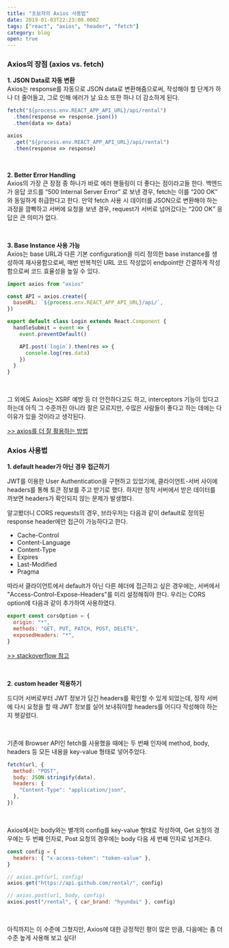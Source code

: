 ```yaml
---
title: "초보자의 Axios 사용법"
date: 2019-01-03T22:23:00.000Z
tags: ["react", "axios", "header", "fetch"]
category: blog
open: true
---
```


### Axios의 장점 (axios vs. fetch)

**1. JSON Data로 자동 변환**  
Axios는 response를 자동으로 JSON data로 변환해줌으로써, 작성해야 할 단계가 하나 더 줄어들고, 그로 인해 에러가 날 요소 또한 하나 더 감소하게 된다.

```javascript
fetch("${process.env.REACT_APP_API_URL}/api/rental")
  .then(response => response.json())
  .then(data => data)
```

```javascript
axios
  .get("${process.env.REACT_APP_API_URL}/api/rental")
  .then(response => response)
```

<br />

**2. Better Error Handling**  
Axios의 가장 큰 장점 중 하나가 바로 에러 핸들링이 더 좋다는 점이라고들 한다. 백엔드가 응답 코드를 “500 Internal Server Error” 로 보낸 경우, fetch는 이를 “200 OK” 와 동일하게 취급한다고 한다. 만약 fetch 사용 시 데이터를 JSON으로 변환해야 하는 과정을 깜빡하고 서버에 요청을 보낸 경우, request가 서버로 넘어갔다는 “200 OK” 응답은 큰 의미가 없다.

<br />

**3. Base Instance 사용 가능**  
 Axios는 base URL과 다른 기본 configuration을 미리 정의한 base instance를 생성하여 재사용함으로써, 매번 반복적인 URL 코드 작성없이 endpoint만 간결하게 작성함으로써 코드 효율성을 높일 수 있다.

```javascript
import axios from "axios"

const API = axios.create({
  baseURL: `${process.env.REACT_APP_API_URL}/api/`,
})

export default class Login extends React.Component {
  handleSubmit = event => {
    event.preventDefault()

    API.post(`login`).then(res => {
      console.log(res.data)
    })
  }
}
```

<br />

그 외에도 Axios는 XSRF 예방 등 더 안전하다고도 하고, interceptors 기능이 있다고 하는데 아직 그 수준까진 아니라 잘은 모르지만, 수많은 사람들이 좋다고 하는 데에는 다 이유가 있을 것이라고 생각된다.

[>> axios를 더 잘 활용하는 방법](https://medium.com/@jeffrey.allen.lewis/http-requests-compared-why-axios-is-better-than-node-fetch-more-secure-can-handle-errors-better-39fde869a4a6)

### Axios 사용법

**1. default header가 아닌 경우 접근하기**

JWT를 이용한 User Authentication을 구현하고 있었기에, 클라이언트-서버 사이에 headers를 통해 토큰 정보를 주고 받기로 했다. 하지만 정작 서버에서 받은 데이터를 까보면 headers가 확인되지 않는 문제가 발생했다.

알고봤더니 CORS requests의 경우, 브라우저는 다음과 같이 default로 정의된 response header에만 접근이 가능하다고 한다.

- Cache-Control
- Content-Language
- Content-Type
- Expires
- Last-Modified
- Pragma

따라서 클라이언트에서 default가 아닌 다른 헤더에 접근하고 싶은 경우에는, 서버에서 "Access-Control-Expose-Headers"를 미리 설정해줘야 한다. 우리는 CORS option에 다음과 같이 추가하여 사용하였다.

```javascript
export const corsOption = {
  origin: "*",
  methods: "GET, PUT, PATCH, POST, DELETE",
  exposedHeaders: "*",
}
```

[>> stackoverflow 참고](https://stackoverflow.com/questions/37897523/axios-get-access-to-response-header-fields)

<br />

**2. custom header 적용하기**

드디어 서버로부터 JWT 정보가 담긴 headers를 확인할 수 있게 되었는데, 정작 서버에 다시 요청을 할 때 JWT 정보를 실어 보내줘야할 headers를 어디다 작성해야 하는지 헷갈렸다.

<br />

기존에 Browser API인 fetch를 사용했을 때에는 두 번째 인자에 method, body, headers 등 모든 내용을 key-value 형태로 넣어주었다.

```javascript
fetch(url, {
  method: "POST",
  body: JSON.stringify(data),
  headers: {
    "Content-Type": "application/json",
  },
})
```

<br />

Axios에서는 body와는 별개의 config를 key-value 형태로 작성하여, Get 요청의 경우에는 두 번째 인자로, Post 요청의 경우에는 body 다음 세 번째 인자로 넘겨준다.

```javascript
const config = {
  headers: { "x-access-token": "token-value" },
}
```

```javascript
// axios.get(url, config)
axios.get("https://api.github.com/rental/", config)

// axios.post(url, body, config)
axios.post("/rental", { car_brand: "hyundai" }, config)
```

<br />

아직까지는 이 수준에 그쳤지만, Axios에 대한 긍정적인 평이 많은 만큼, 다음에는 좀 더 수준 높게 사용해 보고 싶다!

